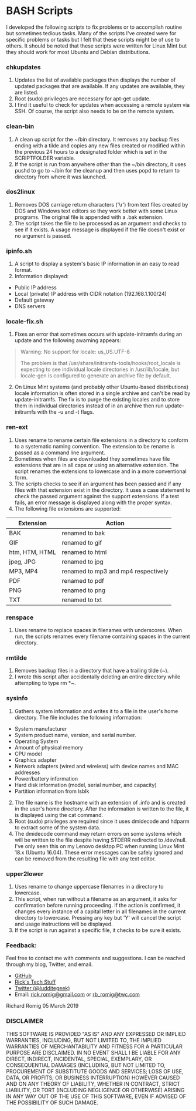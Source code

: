 # BASH Scripts

I developed the following scripts to fix problems or to accomplish routine but sometimes tedious tasks. Many of the scripts I've created were for specific problems or tasks but I felt that these scripts might be of use to others. It should be noted that these scripts were written for Linux Mint but they should work for most Ubuntu and Debian distributions.

### chkupdates
1. Updates the list of available packages then displays the number of updated packages that are available. If any updates are available, they are listed.
2. Root (sudo) privileges are necessary for apt-get update.
3. I find it useful to check for updates when accessing a remote system via SSH. Of course, the script also needs to be on the remote system.

### clean-bin
1. A clean up script for the ~/bin directory. It removes any backup files ending with a tilde and copies any new files created or modified within the previous 24 hours to a designated folder which is set in the SCRIPTFOLDER variable.
2. If the script is run from anywhere other than the ~/bin directory, it uses pushd to go to ~/bin for the cleanup and then uses popd to return to directory from where it was launched.

### dos2linux
1. Removes DOS carriage return characters ('\r') from text files created by DOS and Windows text editors so they work better with some Linux programs. The original file is appended with a .bak extension.
2. The script takes the file to be processed as an argument and checks to see if it exists. A usage message is displayed if the file doesn't exist or no argument is passed.

### ipinfo.sh
1. A script to display a system's basic IP information in an easy to read format.
2. Information displayed:
 * Public IP address
 * Local (private) IP address with CIDR notation (192.168.1.100/24)
 * Default gateway
 * DNS servers

### locale-fix.sh
1. Fixes an error that sometimes occurs with update-initramfs during an update and the following awarning appears:
>Warning: No support for locale: us_US.UTF-8
>
>The problem is that /usr/share/initramfs-tools/hooks/root_locale is expecting to see individual locale directories in /usr/lib/locale, but locale-gen is configured to generate an archive file by default.
2. On Linux Mint systems (and probably other Ubuntu-based distributions) locale information is often stored in a single archive and can't be read by update-initramfs. The fix is to purge the existing locales and to store them in individual directories instead of in an archive then run update-initramfs with the -u and -t flags.

### ren-ext
1. Uses rename to rename certain file extensions in a directory to conform to a systematic naming convention. The extension to be rename is passed as a command line argument.
2. Sometimes when files are downloaded they sometimes have file extensions that are in all caps or using an alternative extension. The script renames the extensions to lowercase and in a more conventional form.
3. The scripts checks to see if an argument has been passed and if any files with that extension exist in the directory. It uses a case statement to check the passed argument against the support extensions. If a test fails, an error message is displayed along with the proper syntax.
4. The following file extensions are supported:

| Extension | Action |
|-----------|--------|
| BAK | renamed to bak
| GIF | renamed to gif
| htm, HTM, HTML | renamed to html
| jpeg, JPG | renamed to jpg
| MP3, MP4 | renamed to mp3 and mp4 respectively
| PDF | renamed to pdf
| PNG | renamed to png
| TXT | renamed to txt

### renspace
1. Uses rename to replace spaces in filenames with underscores. When run, the scripts renames every filename containing spaces in the current directory.

### rmtilde
1. Removes backup files in a directory that have a trailing tilde (~).
2. I wrote this script after accidentally deleting an entire directory while attempting to type rm \*~.

### sysinfo
1. Gathers system information and writes it to a file in the user's home directory. The file includes the following information:
 * System manufacturer
 * System product name, version, and serial number.
 * Operating System
 * Amount of physical memory
 * CPU model
 * Graphics adapter
 * Network adapters (wired and wireless) with device names and MAC addresses
 * Power/battery information
 * Hard disk information (model, serial number, and capacity)
 * Partition information from lsblk
2. The file name is the hostname with an extension of .info and is created in the user's home directory. After the information is written to the file, it is displayed using the cat command.
3. Root (sudo) privileges are required since it uses dmidecode and hdparm to extract some of the system data.
4. The dmidecode command may return errors on some systems which will be written to the file despite having STDERR redirected to /dev/null. I've only seen this on my Lenovo desktop PC when running Linux Mint 18.x (Ubuntu 16.04). These error messages can be safely ignored and can be removed from the resulting file with any text editor.

### upper2lower
1. Uses rename to change uppercase filenames in a directory to lowercase.
2. This script, when run without a filename as an argument, it asks for confirmation before running proceeding. If the action is confirmed, it changes every instance of a capital letter in all filenames in the current directory to lowercase. Pressing any key but 'Y' will cancel the script and usage instructions will be displayed.
3. If the script is run against a specific file, it checks to be sure it exists.

### Feedback:

Feel free to contact me with comments and suggestions. I can be reached through my blog, Twitter, and email.
* [GitHub](https://github.com/RickRomig/bashscripts)
* [Rick's Tech Stuff](https://ricktech.wordpress.com)
* [Twitter (@ludditegeek)](https://twitter.com/ludditegeek)
* Email: <rick.romig@gmail.com> or <rb_romig@twc.com>

Richard Romig
05 March 2019

### DISCLAIMER
THIS SOFTWARE IS PROVIDED "AS IS" AND ANY EXPRESSED OR IMPLIED WARRANTIES, INCLUDING, BUT NOT LIMITED TO, THE IMPLIED WARRANTIES OF MERCHANTABILITY AND FITNESS FOR A PARTICULAR PURPOSE ARE DISCLAIMED. IN NO EVENT SHALL I BE LIABLE FOR ANY DIRECT, INDIRECT, INCIDENTAL, SPECIAL, EXEMPLARY, OR CONSEQUENTIAL DAMAGES (INCLUDING, BUT NOT LIMITED TO, PROCUREMENT OF SUBSTITUTE GOODS AND SERVICES; LOSS OF USE, DATA, OR PROFITS; OR BUSINESS INTERRUPTION) HOWEVER CAUSED AND ON ANY THEORY OF LIABILITY, WHETHER IN CONTRACT, STRICT LIABILITY, OR TORT (INCLUDING NEGLIGENCE OR OTHERWISE) ARISING IN ANY WAY OUT OF THE USE OF THIS SOFTWARE, EVEN IF ADVISED OF THE POSSIBILITY OF SUCH DAMAGE.
